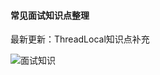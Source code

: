 #### 常见面试知识点整理

最新更新：ThreadLocal知识点补充

![面试知识](https://github.com/YorickYu/JPP/blob/main/KNG_xmind/JavaInterview.png)